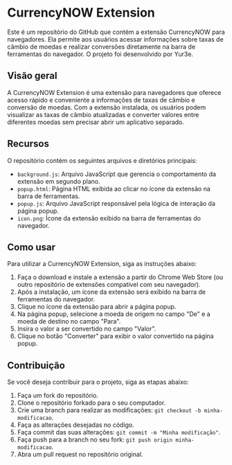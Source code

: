 # CurrencyNOW Extension

Este é um repositório do GitHub que contém a extensão CurrencyNOW para navegadores. Ela permite aos usuários acessar informações sobre taxas de câmbio de moedas e realizar conversões diretamente na barra de ferramentas do navegador. O projeto foi desenvolvido por Yur3e.

## Visão geral

A CurrencyNOW Extension é uma extensão para navegadores que oferece acesso rápido e conveniente a informações de taxas de câmbio e conversão de moedas. Com a extensão instalada, os usuários podem visualizar as taxas de câmbio atualizadas e converter valores entre diferentes moedas sem precisar abrir um aplicativo separado.

## Recursos

O repositório contém os seguintes arquivos e diretórios principais:

- `background.js`: Arquivo JavaScript que gerencia o comportamento da extensão em segundo plano.
- `popup.html`: Página HTML exibida ao clicar no ícone da extensão na barra de ferramentas.
- `popup.js`: Arquivo JavaScript responsável pela lógica de interação da página popup.
- `icon.png`: Ícone da extensão exibido na barra de ferramentas do navegador.

## Como usar

Para utilizar a CurrencyNOW Extension, siga as instruções abaixo:

1. Faça o download e instale a extensão a partir do Chrome Web Store (ou outro repositório de extensões compatível com seu navegador).
2. Após a instalação, um ícone da extensão será exibido na barra de ferramentas do navegador.
3. Clique no ícone da extensão para abrir a página popup.
4. Na página popup, selecione a moeda de origem no campo "De" e a moeda de destino no campo "Para".
5. Insira o valor a ser convertido no campo "Valor".
6. Clique no botão "Converter" para exibir o valor convertido na página popup.

## Contribuição

Se você deseja contribuir para o projeto, siga as etapas abaixo:

1. Faça um fork do repositório.
2. Clone o repositório forkado para o seu computador.
3. Crie uma branch para realizar as modificações: `git checkout -b minha-modificacao`.
4. Faça as alterações desejadas no código.
5. Faça commit das suas alterações: `git commit -m "Minha modificação"`.
6. Faça push para a branch no seu fork: `git push origin minha-modificacao`.
7. Abra um pull request no repositório original.
